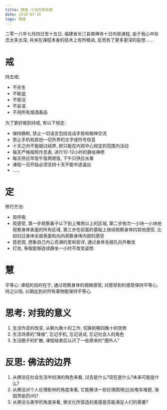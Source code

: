 ```yaml
---
title: 随笔_十日内观有感
date: 2018-07-16
tags: 随笔
---
```


二零一八年七月四日至十五日, 福建省长汀县南禅寺十日内观课程, 由于我心中杂念太多太深, 并未在课程本身的技术上有所精进, 反而有了更多更深的妄想......

<!-- more -->

# 戒 

持五戒:
* 不杀生
* 不偷盗
* 不邪淫
* 不妄语
* 不用所有烟酒毒品

为了更好做到持戒, 有以下规定:
* 保持静默, 禁止一切语言包括说话手势和眼神交流
* 禁止手机和其他一切外界的文字或符号信息
* 十天之内不能越过结界, 即只能在内观中心规定的范围内活动
* 每天严格按照作息表, 进行10-12小时的静坐禅修
* 每天供应早饭午饭两顿饭, 下午只供应水果
* 课程一旦开始必须坚持十天不能中途退出
* ......

# 定

修行方法:
* 观呼吸
* 观感受, 第一步观察鼻子以下到上嘴唇以上的区域, 第二步依次一小块一小块地观察身体表面的所有区域, 第三步在前面的基础上继续观察身体的其他感受, 比如扫过身体全部表面和向内观察身体内部的感受
* 慈悲观, 想象自己内心充满的爱和安详, 通过身体毛细孔向外散发
* 打坐, 争取能够连续静坐一小时不改变姿势

# 慧

平等心: 课程的目的在于, 通过观察身体的细微感受, 对感受到的感受保持平等心, 持之以恒, 以期达到对所有事物能保持平等心. 

# 思考: 对我的意义

1. 生活作息的改变, 从朝九晚十的工作, 切换到朝四晚十的苦修
2. 生活场景的"降维", 忘记手机, 忘记说话, 忘记社会人的角色
3. 生活圈子的扩散, 课程结束后认识了一些原来的"圈外人"

# 反思: 佛法的边界

1. 从佛法在社会生活中扮演的角色来看, 过去是什么?现在是什么?未来可能是什么?
2. 从佛法对个人伦理影响的角度来看, 它能解决一些伦理困境(比如电车难题, 海因茨偷药)吗?
3. 从佛法与美学的角度来看, 佛文化所营造的美感是否能满足人们的需要?

